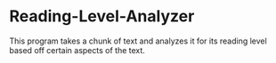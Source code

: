 # Reading-Level-Analyzer
This program takes a chunk of text and analyzes it for its reading level based off certain aspects of the text.
